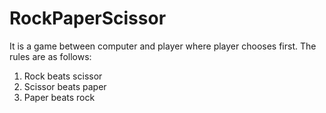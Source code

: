 # RockPaperScissor
It is a game between computer and player where player chooses first.
The rules are as follows:
1) Rock beats scissor
2) Scissor beats paper
3) Paper beats rock

